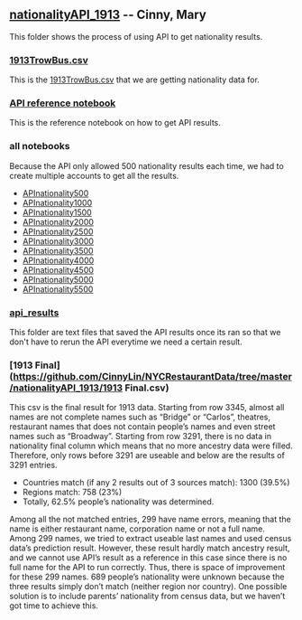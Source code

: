 ## [nationalityAPI_1913](https://github.com/CinnyLin/NYCRestaurantData/tree/master/nationalityAPI_1913) -- Cinny, Mary

This folder shows the process of using API to get nationality results.

### [1913TrowBus.csv](https://github.com/CinnyLin/NYCRestaurantData/blob/master/nationalityAPI_1913/1913TrowBus.csv)

This is the [1913TrowBus.csv](https://github.com/CinnyLin/NYCRestaurantData/blob/master/nationalityAPI_1913/1913TrowBus.csv) that we are getting nationality data for.

### [API reference notebook](https://github.com/CinnyLin/NYCRestaurantData/blob/master/nationalityAPI_1913/API.ipynb)

This is the reference notebook on how to get API results.

### all notebooks

Because the API only allowed 500 nationality results each time, we had to create multiple accounts to get all the results.

- [APInationality500](https://github.com/CinnyLin/NYCRestaurantData/blob/master/nationalityAPI_1913/APInationality500.ipynb)
- [APInationality1000](https://github.com/CinnyLin/NYCRestaurantData/blob/master/nationalityAPI_1913/APInationality1000.ipynb)
- [APInationality1500](https://github.com/CinnyLin/NYCRestaurantData/blob/master/nationalityAPI_1913/APInationality1500.ipynb)
- [APInationality2000](https://github.com/CinnyLin/NYCRestaurantData/blob/master/nationalityAPI_1913/APInationality2000.ipynb)
- [APInationality2500](https://github.com/CinnyLin/NYCRestaurantData/blob/master/nationalityAPI_1913/APInationality2500.ipynb)
- [APInationality3000](https://github.com/CinnyLin/NYCRestaurantData/blob/master/nationalityAPI_1913/APInationality3000.ipynb)
- [APInationality3500](https://github.com/CinnyLin/NYCRestaurantData/blob/master/nationalityAPI_1913/APInationality3500.ipynb)
- [APInationality4000](https://github.com/CinnyLin/NYCRestaurantData/blob/master/nationalityAPI_1913/APInationality4000.ipynb)
- [APInationality4500](https://github.com/CinnyLin/NYCRestaurantData/blob/master/nationalityAPI_1913/APInationality4500.ipynb)
- [APInationality5000](https://github.com/CinnyLin/NYCRestaurantData/blob/master/nationalityAPI_1913/APInationality5000.ipynb)
- [APInationality5500](https://github.com/CinnyLin/NYCRestaurantData/blob/master/nationalityAPI_1913/APInationality5500.ipynb)

### [api_results](https://github.com/CinnyLin/NYCRestaurantData/tree/master/nationalityAPI_1913/api_results)

This folder are text files that saved the API results once its ran so that we don't have to rerun the API everytime we need a certain result.

### [1913 Final](https://github.com/CinnyLin/NYCRestaurantData/tree/master/nationalityAPI_1913/1913 Final.csv)

This csv is the final result for 1913 data. Starting from row 3345, almost all names are not complete names such as “Bridge” or “Carlos”, theatres, restaurant names that does not contain people’s names and even street names such as “Broadway”. Starting from row 3291, there is no data in nationality final column which means that no more ancestry data were filled. Therefore, only rows before 3291 are useable and below are the results of 3291 entries. 
- Countries match (if any 2 results out of 3 sources match): 1300 (39.5%)
- Regions match: 758 (23%)
- Totally, 62.5% people’s nationality was determined. 

Among all the not matched entries, 299 have name errors, meaning that the name is either restaurant name, corporation name or not a full name. 
Among 299 names, we tried to extract useable last names and used census data’s prediction result. However, these result hardly match ancestry result, and we cannot use API’s result as a reference in this case since there is no full name for the API to run correctly. Thus, there is space of improvement for these 299 names. 
689 people’s nationality were unknown because the three results simply don’t match (neither region nor country). One possible solution is to include parents’ nationality from census data, but we haven’t got time to achieve this. 

